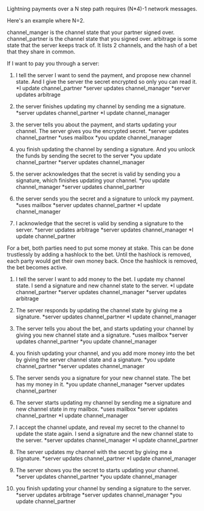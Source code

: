Lightning payments over a N step path requires (N*4)-1 network messages.

Here's an example where N=2.

channel_manger is the channel state that your partner signed over.
channel_partner is the channel state that you signed over.
arbitrage is some state that the server keeps track of. It lists 2 channels, and the hash of a bet that they share in common.

If I want to pay you through a server:

1) I tell the server I want to send the payment, and propose new channel state. And I give the server the secret encrypted so only you can read it.
*I update channel_partner
*server updates channel_manager
*server updates arbitrage

2) the server finishes updating my channel by sending me a signature.
*server updates channel_partner
*I update channel_manager

3) the server tells you about the payment, and starts updating your channel. The server gives you the encrypted secret.
*server updates channel_partner
*uses mailbox
*you update channel_manager

4) you finish updating the channel by sending a signature. And you unlock the funds by sending the secret to the server
*you update channel_partner
*server updates channel_manager

5) the server acknowledges that the secret is valid by sending you a signature, which finishes updating your channel.
*you update channel_manager
*server updates channel_partner

6) the server sends you the secret and a signature to unlock my payment.
*uses mailbox
*server updates channel_partner
*I update channel_manager

7) I acknowledge that the secret is valid by sending a signature to the server.
*server updates arbitrage
*server updates channel_manager
*I update channel_partner


For a bet, both parties need to put some money at stake. This can be done trustlessly by adding a hashlock to the bet. Until the hashlock is removed, each party would get their own money back. Once the hashlock is removed, the bet becomes active.

1) I tell the server I want to add money to the bet. I update my channel state. I send a signature and new channel state to the server.
*I update channel_partner
*server updates channel_manager
*server updates arbitrage

2) The server responds by updating the channel state by giving me a signature.
*server updates channel_partner
*I update channel_manager

3) The server tells you about the bet, and starts updating your channel by giving you new channel state and a signature.
*uses mailbox
*server updates channel_partner
*you update channel_manager

4) you finish updating your channel, and you add more money into the bet by giving the server channel state and a signature.
*you update channel_partner
*server updates channel_manager

5) The server sends you a signature for your new channel state. The bet has my money in it.
*you update channel_manager
*server updates channel_partner

6) The server starts updating my channel by sending me a signature and new channel state in my mailbox.
*uses mailbox
*server updates channel_partner
*I update channel_manager

7) I accept the channel update, and reveal my secret to the channel to update the state again. I send a signature and the new channel state to the server.
*server updates channel_manager
*I update channel_partner

8) The server updates my channel with the secret by giving me a signature.
*server updates channel_partner
*I update channel_manager

9) The server shows you the secret to starts updating your channel.
*server updates channel_partner
*you update channel_manager

10) you finish updating your channel by sending a signature to the server.
*server updates arbitrage
*server updates channel_manager
*you update channel_partner
